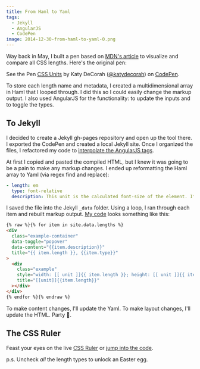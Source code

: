 ```yaml
---
title: From Haml to Yaml
tags:
  - Jekyll
  - AngularJS
  - CodePen
image: 2014-12-30-from-haml-to-yaml-0.png
---
```


Way back in May, I built a pen based on [MDN's article](https://developer.mozilla.org/en-US/docs/Web/CSS/length) to visualize and compare all CSS lengths. Here's the original pen:

<p data-height="400" data-theme-id="97" data-slug-hash="8e1abeef024e776dc485e94b081d74db" data-default-tab="result" data-user="katydecorah" class='codepen'>See the Pen <a href='http://codepen.io/katydecorah/pen/8e1abeef024e776dc485e94b081d74db/'>CSS Units</a> by Katy DeCorah (<a href='http://codepen.io/katydecorah'>@katydecorah</a>) on <a href='http://codepen.io'>CodePen</a>.</p>

To store each length name and metadata, I created a multidimensional array in Haml that I looped through. I did this so I could easily change the markup output. I also used AngularJS for the functionality: to update the inputs and to toggle the types.

## To Jekyll

I decided to create a Jekyll gh-pages repository and open up the tool there. I exported the CodePen and created a local Jekyll site. Once I organized the files, I refactored my code to [interpolate the AngularJS tags](/code/jekyll-and-angular/).

At first I copied and pasted the compiled HTML, but I knew it was going to be a pain to make any markup changes. I ended up reformatting the Haml array to Yaml (via regex find and replace):

```yaml
- length: em
  type: font-relative
  description: This unit is the calculated font-size of the element. If used on the font-size property itself, it is the inherited font-size of the element.
```

I saved the file into the Jekyll `_data` folder. Using a loop, I ran through each item and rebuilt markup output. [My code](https://github.com/katydecorah/css-ruler/blob/gh-pages/index.html) looks something like this:

```html
{% raw %}{% for item in site.data.lengths %}
<div
  class="example-container"
  data-toggle="popover"
  data-content="{{item.description}}"
  title="{{ item.length }}, {{item.type}}"
>
  <div
    class="example"
    style="width: [[ unit ]]{{ item.length }}; height: [[ unit ]]{{ item.length }}"
    title="[[unit]]{{item.length}}"
  ></div>
</div>
{% endfor %}{% endraw %}
```

To make content changes, I'll update the Yaml. To make layout changes, I'll update the HTML. Party :tada:.

## The CSS Ruler

Feast your eyes on the live [CSS Ruler](/css-ruler/) or [jump into the code](https://github.com/katydecorah/css-ruler).

p.s. Uncheck _all_ the length types to unlock an Easter egg.
